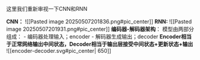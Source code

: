 这里我们重新审视一下CNN和RNN

**CNN：**
![[Pasted image 20250507201836.png#pic_center]]
**RNN:**
![[Pasted image 20250507201931.png#pic_center]]
**编码器-解码器架构**：
	模型由两部分组成：
	- 编码器处理输入；encoder
	- 解码器生成输出；decoder
**Encoder相当于正常网络输出中间状态，Decoder相当于输出层接受中间状态+更新状态+输出**
![[encoder-decoder.svg#pic_center| 650]]